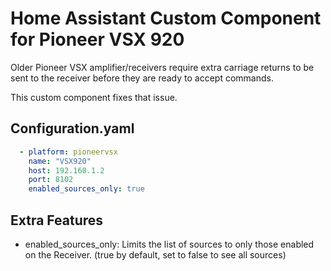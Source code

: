 # Home Assistant Custom Component for Pioneer VSX 920 
Older Pioneer VSX amplifier/receivers require extra carriage returns to be sent to the receiver before they are ready to accept commands.

This custom component fixes that issue.  

## Configuration.yaml
```yaml
  - platform: pioneervsx
    name: "VSX920"
    host: 192.168.1.2
    port: 8102
    enabled_sources_only: true
```

## Extra Features
* enabled_sources_only: 
  Limits the list of sources to only those enabled on the Receiver. (true by default, set to false to see all sources)
